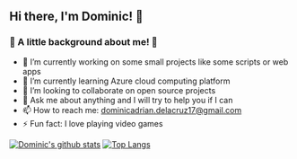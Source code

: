 ## Hi there, I'm Dominic! 👋

### 🧐 A little background about me! 🧐

- 🔭 I’m currently working on some small projects like some scripts or web apps 
- 🌱 I’m currently learning Azure cloud computing platform
- 👯 I’m looking to collaborate on open source projects
- 💬 Ask me about anything and I will try to help you if I can
- 📫 How to reach me: dominicadrian.delacruz17@gmail.com
- ⚡ Fun fact: I love playing video games

[![Dominic's github stats](https://github-readme-stats.vercel.app/api?username=dominic-dc&show_icons=true&theme=tokyonight)](https://github.com/dominic-dc/github-readme-stats)
[![Top Langs](https://github-readme-stats.vercel.app/api/top-langs/?username=dominic-dc&theme=tokyonight&show_icons=true&langs_count=8)](https://github.com/dominic-dc/github-readme-stats)
